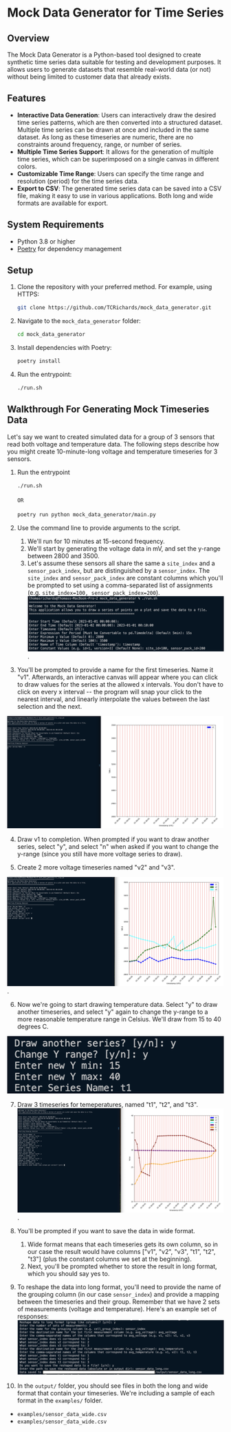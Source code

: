 # Mock Data Generator for Time Series

## Overview

The Mock Data Generator is a Python-based tool designed to create synthetic time series data suitable for testing and development purposes. It allows users to generate datasets that resemble real-world data (or not) without being limited to customer data that already exists.

## Features

- **Interactive Data Generation**: Users can interactively draw the desired time series patterns, which are then converted into a structured dataset.  Multiple time series can be drawn at once and included in the same dataset.  As long as these timeseries are numeric, there are no constraints around frequency, range, or number of series.
- **Multiple Time Series Support**: It allows for the generation of multiple time series, which can be superimposed on a single canvas in different colors.
- **Customizable Time Range**: Users can specify the time range and resolution (period) for the time series data.
- **Export to CSV**: The generated time series data can be saved into a CSV file, making it easy to use in various applications.  Both long and wide formats are available for export.

## System Requirements

- Python 3.8 or higher
- [Poetry](https://python-poetry.org/) for dependency management

## Setup

1. Clone the repository with your preferred method.  For example, using HTTPS:

   ```bash
   git clone https://github.com/TCRichards/mock_data_generator.git
   ```

1. Navigate to the `mock_data_generator` folder:

   ```bash
   cd mock_data_generator
   ```

2. Install dependencies with Poetry:

   ```bash
   poetry install
   ```

3. Run the entrypoint:

   ```bash
   ./run.sh
   ```

## Walkthrough For Generating Mock Timeseries Data

Let's say we want to created simulated data for a group of 3 sensors that read both voltage and temperature data.
The following steps describe how you might create 10-minute-long voltage and temperature timeseries for 3 sensors.

1. Run the entrypoint

   ```bash
   ./run.sh
   
   OR

   poetry run python mock_data_generator/main.py
   ```

2. Use the command line to provide arguments to the script.
   1. We'll run for 10 minutes at 15-second frequency.
   2. We'll start by generating the voltage data in mV, and set the y-range between 2800 and 3500.
   3. Let's assume these sensors all share the same a `site_index` and a `sensor_pack_index`, but are distinguished by a `sensor_index`.  The `site_index` and `sensor_pack_index` are constant columns which you'll be prompted to set using a comma-separated list of assignments (e.g. `site_index=100, sensor_pack_index=200`).
![Command Line Arguments](docs/args.png).

3. You'll be prompted to provide a name for the first timeseries.  Name it "v1".  Afterwards, an interactive canvas will appear where you can click to draw values for the series at the allowed x intervals.  You don't have to click on every x interval -- the program will snap your click to the nearest interval, and linearly interpolate the values between the last selection and the next.

![name_series](docs/name_series.png)

4. Draw v1 to completion.  When prompted if you want to draw another series, select "y", and select "n" when asked if you want to change the y-range (since you still have more voltage series to draw).

5. Create 2 more voltage timeseries named "v2" and "v3".

![Voltages](docs/voltages.png).

6. Now we're going to start drawing temperature data.  Select "y" to draw another timeseries, and select "y" again to change the y-range to a more reasonable temperature range in Celsius.  We'll draw from 15 to 40 degrees C.

![temp_range](docs/temp_range.png)

7. Draw 3 timeseries for temeperatures, named "t1", "t2", and "t3".
![Before Saving](docs/before_save.png).

8. You'll be prompted if you want to save the data in wide format.
   1. Wide format means that each timeseries gets its own column, so in our case the result would have columns ["v1", "v2", "v3", "t1", "t2", "t3"] (plus the constant columns we set at the beginning).
   2. Next, you'll be prompted whether to store the result in long format, which you should say yes to.

9. To reshape the data into long format, you'll need to provide the name of the grouping column (in our case `sensor_index`) and provide a mapping between the timeseries and their group. Remember that we have 2 sets of measurements (voltage and temperature).  Here's an example set of responses:
![Reshape to Long](docs/reshape_to_long.png)

10.  In the `output/` folder, you should see files in both the long and wide format that contain your timeseries.  We're including a sample of each format in the `examples/` folder.
   - `examples/sensor_data_wide.csv`
   - `examples/sensor_data_wide.csv`
